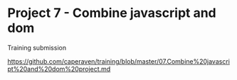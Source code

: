 # Project 7 - Combine javascript and dom
Training submission

<https://github.com/caperaven/training/blob/master/07.Combine%20javascript%20and%20dom%20project.md>
